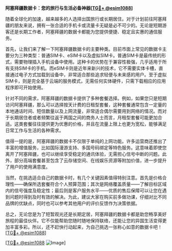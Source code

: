 **阿塞拜疆数据卡：您的旅行与生活必备神器[[TG💪+ @esim1088](https://t.me/s/esim1088)]**

随着全球化的加速，越来越多的人选择出国旅行或长期居住。对于计划前往阿塞拜疆的朋友来说，拥有一张合适的手机卡或流量卡无疑是必不可少的。无论是短期游客还是长期工作者，阿塞拜疆的数据卡都能为您提供便捷、稳定且实惠的通信服务。

首先，让我们来了解一下阿塞拜疆数据卡的主要种类。目前市面上常见的数据卡主要分为三种类型：普通SIM卡、eSIM卡以及虚拟SIM卡。普通SIM卡是最传统的形式，需要物理插入手机设备中使用。这种卡的优势在于兼容性极强，几乎适用于所有支持SIM卡的手机。而eSIM卡则是近年来新兴的技术，它不需要实体卡槽，直接通过电子方式加载到设备中，非常适合那些追求轻便与未来感的用户。至于虚拟SIM卡，则是完全基于云端的服务模式，无需任何实体硬件，只需下载相应的应用程序即可开始使用。

针对不同的需求，阿塞拜疆的数据卡提供了多种套餐选择。例如，如果您只是短期访问阿塞拜疆，那么可以选择按天计费的日租型套餐，这种套餐通常包含一定量的本地通话时间、短信数量以及上网流量，非常适合偶尔需要用到网络的情况。而对于长期居住者或者频繁往返于两国之间的商务人士而言，月租型套餐可能更加合适。这类套餐往往提供更为优惠的价格，并且在流量上限上也更为宽松，能够满足日常工作与生活的各种需求。

值得一提的是，阿塞拜疆的数据卡不仅限于单纯的上网功能。许多运营商还推出了丰富的增值服务，比如国际漫游支持、多国号码绑定等特色服务。这意味着即使您离开了阿塞拜疆，也可以继续享受稳定的通讯体验，无需担心信号中断的问题。此外，部分高端套餐甚至包含了云存储空间、在线娱乐资源等附加价值，进一步提升了用户的使用满意度。

当然，在挑选适合自己的数据卡时，有几个关键因素值得特别注意。首先是价格合理性——确保所选套餐符合个人预算范围；其次是网络覆盖质量——了解目标区域内的信号强度及稳定性；最后则是客户服务水平——优质的售后保障可以让您在遇到问题时得到及时有效的解决。为此，建议大家在购买前多做功课，仔细对比不同品牌的优缺点，同时也可以参考其他用户的评价反馈作为决策依据。

总之，无论您是为了短暂观光还是长期定居，阿塞拜疆的数据卡都是助您畅享美好旅程的最佳伙伴。它不仅能帮助您随时随地保持联络，还能让您的异国生活变得更加丰富多彩。所以，还不赶快行动起来，为自己挑选一张称心如意的数据卡吧！[[TG💪+ @esim1088](https://t.me/s/esim1088)]

[[TG💪+ @esim1088](https://t.me/s/esim1088) ![Image](https://i.postimg.cc/4NQfJmqS/Snipaste-2025-05-13-00-14-12.png)]